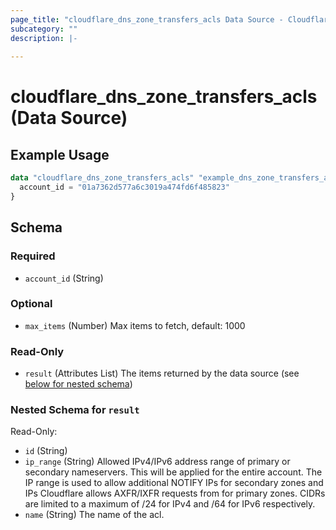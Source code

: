 ```yaml
---
page_title: "cloudflare_dns_zone_transfers_acls Data Source - Cloudflare"
subcategory: ""
description: |-
  
---
```


# cloudflare_dns_zone_transfers_acls (Data Source)



## Example Usage

```terraform
data "cloudflare_dns_zone_transfers_acls" "example_dns_zone_transfers_acls" {
  account_id = "01a7362d577a6c3019a474fd6f485823"
}
```

<!-- schema generated by tfplugindocs -->
## Schema

### Required

- `account_id` (String)

### Optional

- `max_items` (Number) Max items to fetch, default: 1000

### Read-Only

- `result` (Attributes List) The items returned by the data source (see [below for nested schema](#nestedatt--result))

<a id="nestedatt--result"></a>
### Nested Schema for `result`

Read-Only:

- `id` (String)
- `ip_range` (String) Allowed IPv4/IPv6 address range of primary or secondary nameservers. This will be applied for the entire account. The IP range is used to allow additional NOTIFY IPs for secondary zones and IPs Cloudflare allows AXFR/IXFR requests from for primary zones. CIDRs are limited to a maximum of /24 for IPv4 and /64 for IPv6 respectively.
- `name` (String) The name of the acl.


